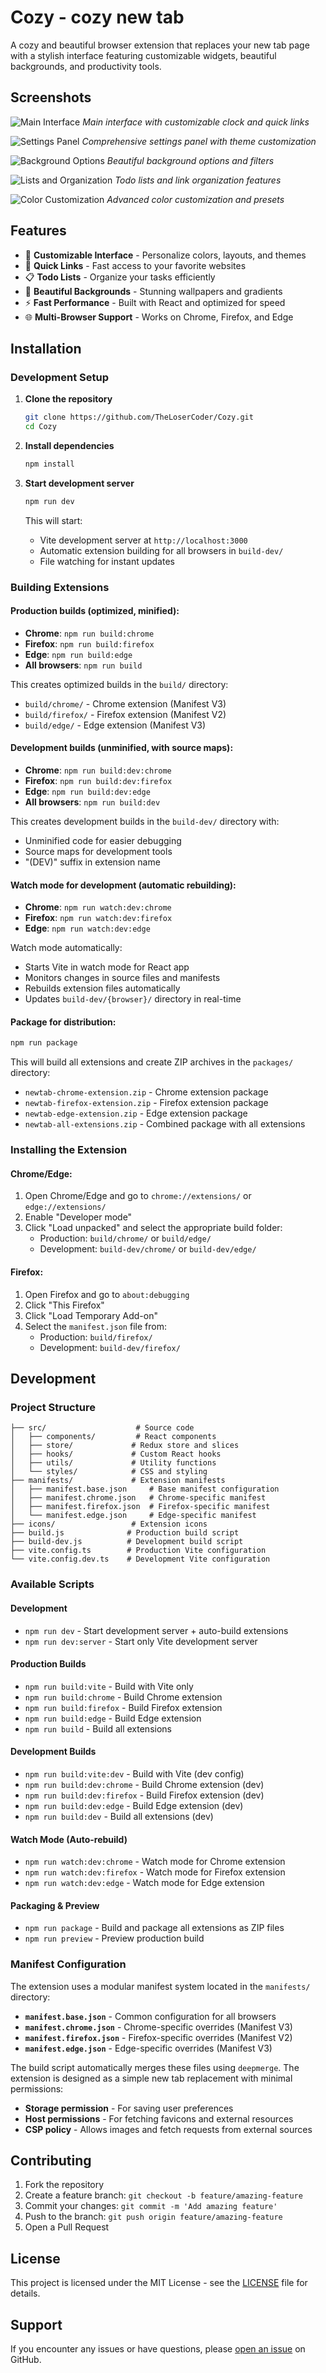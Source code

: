 # Cozy - cozy new tab

A cozy and beautiful browser extension that replaces your new tab page with a stylish interface featuring customizable widgets, beautiful backgrounds, and productivity tools.

## Screenshots

![Main Interface](Screenshots/Screen%200.png)
*Main interface with customizable clock and quick links*

![Settings Panel](Screenshots/Screen%201.png)
*Comprehensive settings panel with theme customization*

![Background Options](Screenshots/Screen%202.png)
*Beautiful background options and filters*

![Lists and Organization](Screenshots/Screen%203.png)
*Todo lists and link organization features*

![Color Customization](Screenshots/Screen%204.png)
*Advanced color customization and presets*

## Features

- 🎨 **Customizable Interface** - Personalize colors, layouts, and themes
- 🔗 **Quick Links** - Fast access to your favorite websites
- 📋 **Todo Lists** - Organize your tasks efficiently
- 🌅 **Beautiful Backgrounds** - Stunning wallpapers and gradients
- ⚡ **Fast Performance** - Built with React and optimized for speed
- 🌐 **Multi-Browser Support** - Works on Chrome, Firefox, and Edge

## Installation

### Development Setup

1. **Clone the repository**
   ```bash
   git clone https://github.com/TheLoserCoder/Cozy.git
   cd Cozy
   ```

2. **Install dependencies**
   ```bash
   npm install
   ```

3. **Start development server**
   ```bash
   npm run dev
   ```
   This will start:
   - Vite development server at `http://localhost:3000`
   - Automatic extension building for all browsers in `build-dev/`
   - File watching for instant updates

### Building Extensions

#### Production builds (optimized, minified):

- **Chrome**: `npm run build:chrome`
- **Firefox**: `npm run build:firefox`
- **Edge**: `npm run build:edge`
- **All browsers**: `npm run build`

This creates optimized builds in the `build/` directory:
- `build/chrome/` - Chrome extension (Manifest V3)
- `build/firefox/` - Firefox extension (Manifest V2)
- `build/edge/` - Edge extension (Manifest V3)

#### Development builds (unminified, with source maps):

- **Chrome**: `npm run build:dev:chrome`
- **Firefox**: `npm run build:dev:firefox`
- **Edge**: `npm run build:dev:edge`
- **All browsers**: `npm run build:dev`

This creates development builds in the `build-dev/` directory with:
- Unminified code for easier debugging
- Source maps for development tools
- "(DEV)" suffix in extension name

#### Watch mode for development (automatic rebuilding):

- **Chrome**: `npm run watch:dev:chrome`
- **Firefox**: `npm run watch:dev:firefox`
- **Edge**: `npm run watch:dev:edge`

Watch mode automatically:
- Starts Vite in watch mode for React app
- Monitors changes in source files and manifests
- Rebuilds extension files automatically
- Updates `build-dev/{browser}/` directory in real-time

#### Package for distribution:
```bash
npm run package
```

This will build all extensions and create ZIP archives in the `packages/` directory:
- `newtab-chrome-extension.zip` - Chrome extension package
- `newtab-firefox-extension.zip` - Firefox extension package
- `newtab-edge-extension.zip` - Edge extension package
- `newtab-all-extensions.zip` - Combined package with all extensions

### Installing the Extension

#### Chrome/Edge:
1. Open Chrome/Edge and go to `chrome://extensions/` or `edge://extensions/`
2. Enable "Developer mode"
3. Click "Load unpacked" and select the appropriate build folder:
   - Production: `build/chrome/` or `build/edge/`
   - Development: `build-dev/chrome/` or `build-dev/edge/`

#### Firefox:
1. Open Firefox and go to `about:debugging`
2. Click "This Firefox"
3. Click "Load Temporary Add-on"
4. Select the `manifest.json` file from:
   - Production: `build/firefox/`
   - Development: `build-dev/firefox/`

## Development

### Project Structure

```
├── src/                    # Source code
│   ├── components/         # React components
│   ├── store/             # Redux store and slices
│   ├── hooks/             # Custom React hooks
│   ├── utils/             # Utility functions
│   └── styles/            # CSS and styling
├── manifests/             # Extension manifests
│   ├── manifest.base.json     # Base manifest configuration
│   ├── manifest.chrome.json   # Chrome-specific manifest
│   ├── manifest.firefox.json  # Firefox-specific manifest
│   └── manifest.edge.json     # Edge-specific manifest
├── icons/                 # Extension icons
├── build.js              # Production build script
├── build-dev.js          # Development build script
├── vite.config.ts        # Production Vite configuration
└── vite.config.dev.ts    # Development Vite configuration
```

### Available Scripts

#### Development
- `npm run dev` - Start development server + auto-build extensions
- `npm run dev:server` - Start only Vite development server

#### Production Builds
- `npm run build:vite` - Build with Vite only
- `npm run build:chrome` - Build Chrome extension
- `npm run build:firefox` - Build Firefox extension
- `npm run build:edge` - Build Edge extension
- `npm run build` - Build all extensions

#### Development Builds
- `npm run build:vite:dev` - Build with Vite (dev config)
- `npm run build:dev:chrome` - Build Chrome extension (dev)
- `npm run build:dev:firefox` - Build Firefox extension (dev)
- `npm run build:dev:edge` - Build Edge extension (dev)
- `npm run build:dev` - Build all extensions (dev)

#### Watch Mode (Auto-rebuild)
- `npm run watch:dev:chrome` - Watch mode for Chrome extension
- `npm run watch:dev:firefox` - Watch mode for Firefox extension
- `npm run watch:dev:edge` - Watch mode for Edge extension

#### Packaging & Preview
- `npm run package` - Build and package all extensions as ZIP files
- `npm run preview` - Preview production build

### Manifest Configuration

The extension uses a modular manifest system located in the `manifests/` directory:

- **`manifest.base.json`** - Common configuration for all browsers
- **`manifest.chrome.json`** - Chrome-specific overrides (Manifest V3)
- **`manifest.firefox.json`** - Firefox-specific overrides (Manifest V2)
- **`manifest.edge.json`** - Edge-specific overrides (Manifest V3)

The build script automatically merges these files using `deepmerge`. The extension is designed as a simple new tab replacement with minimal permissions:

- **Storage permission** - For saving user preferences
- **Host permissions** - For fetching favicons and external resources
- **CSP policy** - Allows images and fetch requests from external sources

## Contributing

1. Fork the repository
2. Create a feature branch: `git checkout -b feature/amazing-feature`
3. Commit your changes: `git commit -m 'Add amazing feature'`
4. Push to the branch: `git push origin feature/amazing-feature`
5. Open a Pull Request

## License

This project is licensed under the MIT License - see the [LICENSE](LICENSE) file for details.

## Support

If you encounter any issues or have questions, please [open an issue](https://github.com/TheLoserCoder/Cozy/issues) on GitHub.
